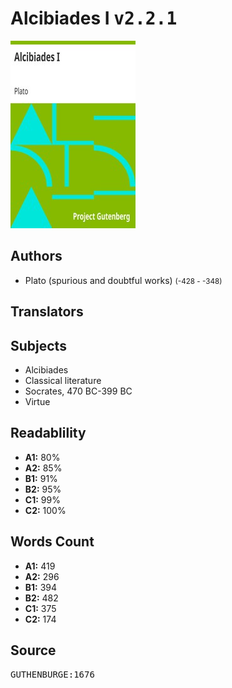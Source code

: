 # Alcibiades I <kbd>v2.2.1</kbd>

![](./cover.medium.jpg "")

## Authors


 - Plato (spurious and doubtful works) <small>(-428 - -348)</small>

## Translators



## Subjects


 - Alcibiades
 - Classical literature
 - Socrates, 470 BC-399 BC
 - Virtue

## Readablility


 - **A1:** 80%
 - **A2:** 85%
 - **B1:** 91%
 - **B2:** 95%
 - **C1:** 99%
 - **C2:** 100%

## Words Count


 - **A1:** 419
 - **A2:** 296
 - **B1:** 394
 - **B2:** 482
 - **C1:** 375
 - **C2:** 174

## Source


<kbd>GUTHENBURGE:1676</kbd>
